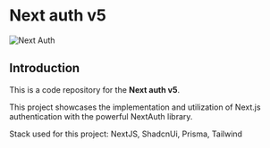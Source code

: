 # Next auth v5

![Next Auth](https://piotr.rzadkowolski.dev/assets/proj22.webp)

## Introduction
This is a code repository for the **Next auth v5**. 

This project showcases the implementation and utilization of Next.js authentication with the powerful NextAuth library.

Stack used for this project: NextJS, ShadcnUi, Prisma, Tailwind
